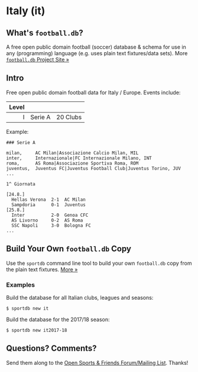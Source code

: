 # Italy (it)

## What's `football.db`?

A free open public domain football (soccer) database & schema
for use in any (programming) language
(e.g. uses plain text fixtures/data sets).
More [`football.db` Project Site »](http://openfootball.github.io)

## Intro

Free open public domain football data for Italy / Europe.
Events include:

| Level |                             |           |
| ----: | --------------------------- | --------- |
|     I | Serie A                     | 20 Clubs  |


Example:

~~~
### Serie A

milan,     AC Milan|Associazione Calcio Milan, MIL
inter,     Internazionale|FC Internazionale Milano, INT
roma,      AS Roma|Associazione Sportiva Roma, ROM
juventus,  Juventus FC|Juventus Football Club|Juventus Torino, JUV
...
~~~


~~~
1^ Giornata

[24.8.]
  Hellas Verona  2-1  AC Milan
  Sampdoria      0-1  Juventus
[25.8.]
  Inter          2-0  Genoa CFC
  AS Livorno     0-2  AS Roma
  SSC Napoli     3-0  Bologna FC
...
~~~


## Build Your Own `football.db` Copy

Use the `sportdb` command line tool to build your own `football.db` copy
from the plain text fixtures. [More »](https://github.com/openfootball/datafile)


### Examples

Build the database for all Italian clubs, leagues and seasons:

    $ sportdb new it

Build the database for the 2017/18 season:

    $ sportdb new it2017-18



## Questions? Comments?

Send them along to the
[Open Sports & Friends Forum/Mailing List](http://groups.google.com/group/opensport).
Thanks!
